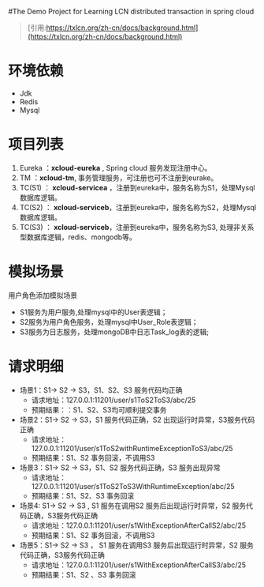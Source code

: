 #The Demo Project for Learning LCN distributed transaction in spring cloud  

> [引用:https://txlcn.org/zh-cn/docs/background.html](https://txlcn.org/zh-cn/docs/background.html)

# 环境依赖
+ Jdk
+ Redis 
+ Mysql 

# 项目列表
1. Eureka ：**xcloud-eureka** , Spring cloud 服务发现注册中心。
2. TM ：**xcloud-tm**, 事务管理服务，可注册也可不注册到eurake。
3. TC(S1) ：  **xcloud-servicea** ，注册到eureka中，服务名称为S1，处理Mysql数据库逻辑。
4. TC(S2) ：  **xcloud-serviceb**，注册到eureka中，服务名称为S2，处理Mysql数据库逻辑。
5. TC(S3) ：  **xcloud-serviceb**，注册到eureka中，服务名称为S3, 处理非关系型数据库逻辑，redis、mongodb等。

# 模拟场景
用户角色添加模拟场景
+ S1服务为用户服务,处理mysql中的User表逻辑；
+ S2服务为用户角色服务，处理mysql中User_Role表逻辑；
+ S3服务为日志服务，处理mongoDB中日志Task_log表的逻辑;

# 请求明细

+ 场景1：S1-> S2 -> S3，S1、S2、S3 服务代码均正确
    + 请求地址：127.0.0.1:11201/user/s1ToS2ToS3/abc/25
    + 预期结果：：S1、S2、S3均可顺利提交事务
+ 场景2：S1-> S2 -> S3，S1 服务代码正确，S2 出现运行时异常，S3服务代码正确
    + 请求地址：127.0.0.1:11201/user/s1ToS2withRuntimeExceptionToS3/abc/25
    + 预期结果：S1、S2 事务回滚，不调用S3
+ 场景3：S1-> S2 -> S3，S1、S2  服务代码正确，S3 服务出现异常
    + 请求地址：127.0.0.1:11201/user/s1ToS2ToS3WithRuntimeException/abc/25
    + 预期结果：S1、S2、S3 事务回滚
+ 场景4:  S1-> S2 -> S3 , S1 服务在调用S2 服务后出现运行时异常，S2 服务代码正确，S3服务代码正确
    + 请求地址：127.0.0.1:11201/user/s1WithExceptionAfterCallS2/abc/25
    + 预期结果：S1、S2 事务回滚，不调用S3
+ 场景5：S1-> S2 -> S3 ， S1 服务在调用S3 服务后出现运行时异常，S2 服务代码正确，S3服务代码正确
    + 请求地址：127.0.0.1:11201/user/s1WithExceptionAfterCallS3/abc/25
    + 预期结果：S1、S2 、S3 事务回滚
    